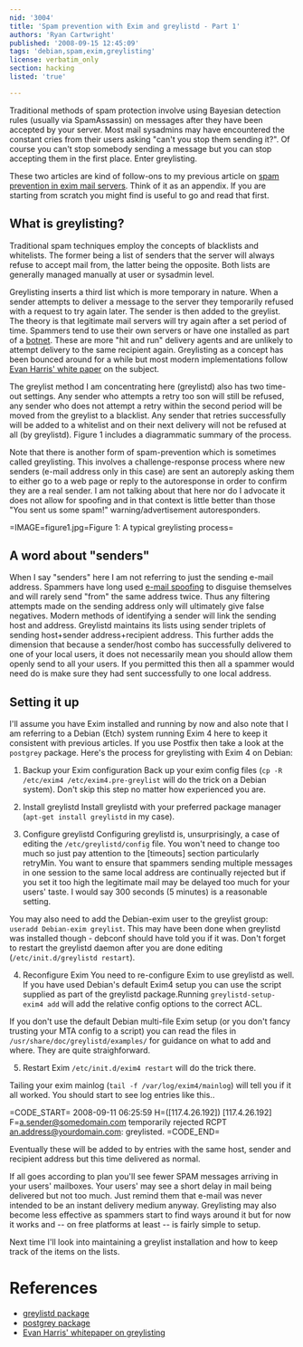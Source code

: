 ```yaml
---
nid: '3004'
title: 'Spam prevention with Exim and greylistd - Part 1'
authors: 'Ryan Cartwright'
published: '2008-09-15 12:45:09'
tags: 'debian,spam,exim,greylisting'
license: verbatim_only
section: hacking
listed: 'true'

---
```

Traditional methods of spam protection involve using Bayesian detection rules (usually via SpamAssassin) on messages after they have been accepted by your server. Most mail sysadmins may have encountered the constant cries from their users asking "can't you stop them sending it?". Of course you can't stop somebody sending a message but you can stop accepting them in the first place. Enter greylisting.

These two articles are kind of follow-ons to my previous article on [spam prevention in exim mail servers](http://www.freesoftwaremagazine.com/articles/exim_and_anti_spam_spamassassin). Think of it as an appendix. If you are starting from scratch you might find is useful to go and read that first.

<!--break-->

## What is greylisting?

Traditional spam techniques employ the concepts of blacklists and whitelists. The former being a list of senders that the server will always refuse to accept mail from, the latter being the opposite. Both lists are generally managed manually at user or sysadmin level.

Greylisting inserts a third list which is more temporary in nature. When a sender attempts to deliver a message to the server they temporarily refused with a request to try again later. The sender is then added to the greylist. The theory is that legitimate mail servers will try again after a set period of time. Spammers tend to use their own servers or have one installed as part of a [botnet](http://en.wikipedia.org/wiki/Botnet). These are more "hit and run" delivery agents and are unlikely to attempt delivery to the same recipient again. Greylisting as a concept has been bounced around for a while but most modern implementations follow [Evan Harris' white paper](http://projects.puremagic.com/greylisting/whitepaper.html) on the subject.

The greylist method I am concentrating here (greylistd) also has two time-out settings. Any sender who attempts a retry too son will still be refused, any sender who does not attempt a retry within the second period will be moved from the greylist to a blacklist. Any sender that retries successfully will be added to a whitelist and on their next delivery will not be refused at all (by greylistd). Figure 1 includes a diagrammatic summary of the process. 

Note that there is another form of spam-prevention which is sometimes called greylisting. This involves a challenge-response process where new senders (e-mail address only in this case) are sent an autoreply asking them to either go to a web page or reply to the autoresponse in order to confirm they are a real sender. I am not talking about that here nor do I advocate it does not allow for spoofing and in that context is little better than those "You sent us some spam!" warning/advertisement autoresponders.

=IMAGE=figure1.jpg=Figure 1: A typical greylisting process=

## A word about "senders"

When I say "senders" here I am not referring to just the sending e-mail address. Spammers have long used [e-mail spoofing](http://en.wikipedia.org/wiki/E-mail_spoofing) to disguise themselves and will rarely send "from" the same address twice. Thus any filtering attempts made on the sending address only will ultimately give false negatives. Modern methods of identifying a sender will link the sending host and address. Greylistd maintains its lists using sender triplets of sending host+sender address+recipient address. This further adds the dimension that because a sender/host combo has successfully delivered to one of your local users, it does not necessarily mean you should allow them openly send to all your users. If you permitted this then all a spammer would need do is make sure they had sent successfully to one local address.


## Setting it up

I'll assume you have Exim installed and running by now and also note that I am referring to a Debian (Etch) system running Exim 4 here to keep it consistent with previous articles. If you use Postfix then take a look at the `postgrey` package. Here's the process for greylisting with Exim 4 on Debian:

1. Backup your Exim configuration
Back up your exim config files (`cp -R /etc/exim4 /etc/exim4.pre-greylist` will do the trick on a Debian system). Don't skip this step no matter how experienced you are.

2. Install greylistd
Install greylistd with your preferred package manager (`apt-get install greylistd` in my case).

3. Configure greylistd
Configuring greylistd is, unsurprisingly, a case of editing the `/etc/greylistd/config` file. You won't need to change too much so just pay attention to the [timeouts] section particularly retryMin. You want to ensure that spammers sending multiple messages in one session to the same local address are continually rejected but if you set it too high the legitimate mail may be delayed too much for your users' taste. I would say 300 seconds (5 minutes) is a reasonable setting. 

You may also need to add the Debian-exim user to the greylist group: `useradd Debian-exim greylist`. This may have been done when greylistd was installed though - debconf should have told you if it was. Don't forget to restart the greylistd daemon after you are done editing (`/etc/init.d/greylistd restart`).

4. Reconfigure Exim
You need to re-configure Exim to use greylistd as well. If you have used Debian's default Exim4 setup you can use the script supplied as part of the greylistd package.Running `greylistd-setup-exim4 add` will add the relative config options to the correct ACL.

If you don't use the default Debian multi-file Exim setup (or you don't fancy trusting your MTA config to a script) you can read the files in `/usr/share/doc/greylistd/examples/` for guidance on what to add and where. They are quite straighforward.

5. Restart Exim
`/etc/init.d/exim4 restart` will do the trick there.

Tailing your exim mainlog (`tail -f /var/log/exim4/mainlog`) will tell you if it all worked. You should start to see log entries like this..

=CODE_START=
2008-09-11 06:25:59 H=([117.4.26.192]) [117.4.26.192] F=<a.sender@somedomain.com> temporarily rejected RCPT <an.address@yourdomain.com>: greylisted.
=CODE_END=

Eventually these will be added to by entries with the same host, sender and recipient address but this time delivered as normal.

If all goes according to plan you'll see fewer SPAM messages arriving in your users' mailboxes. Your users' may see a short delay in mail being delivered but not too much. Just remind them that e-mail was never intended to be an instant delivery medium anyway. Greylisting may also become less effective as spammers start to find ways around it but for now it works and -- on free platforms at least -- is fairly simple to setup.

Next time I'll look into maintaining a greylist installation and how to keep track of the items on the lists.

# References
* [greylistd package](http://packages.debian.org/etch/greylistd)
* [postgrey package](http://packages.debian.org/etch/postgrey)
* [Evan Harris' whitepaper on greylisting](http://projects.puremagic.com/greylisting/whitepaper.html)
